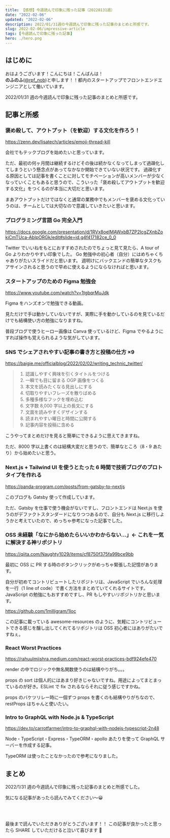```yaml
---
title: 【感想】今週読んで印象に残った記事（20220131週）
date: "2022-02-06"
updated: "2022-02-06"
description: 2022/01/31週の今週読んで印象に残った記事のまとめと所感です。
slug: 2022-02-06/impressive-article
tags: [今週読んで印象に残った記事]
hero: ./hero.png
---
```


## はじめに

おはようございます！こんにちは！こんばんは！<br>
**のふのふ**([@rpf_nob](https://twitter.com/rpf_nob))と申します！！都内のスタートアップでフロントエンドエンジニアとして働いています。

2022/01/31 週の今週読んで印象に残った記事のまとめと所感です。

## 記事と所感

### 褒め殺して、アウトプット（を歓迎）する文化を作ろう！

https://zenn.dev/lisatech/articles/emoji-thread-kill

会社でもテックブログを始めたいと思っています。

ただ、最初の何ヶ月間は継続するけどその後は続かなくなってしまって過疎化してしまうという懸念点があってなかなか開始できていない状況です。
過疎化する原因としては記事を書くことに対してモチベーションが高いメンバーが少なくなっていくこともあると思うので、こういった「褒め殺してアウトプットを歓迎する文化」をつくるのが本当に大切だと思います。

まあアウトプットだけではなくと通常の業務中でもメンバーを褒める文化っていうのは、チームとしては大切なので意識していきたいと思います。

### プログラミング言語 Go 完全入門

https://docs.google.com/presentation/d/1RVx8oeIMAWxbB7ZP2IcgZXnbZokjCmTUca-AbIpORGk/edit#slide=id.g4f417182ce_0_0

Twitter でいいねをもとにおすすめされたのでちょっと見て見たら、A tour of Go よりわかりやすい印象でした。
Go 勉強中の初心者（自分）にはめちゃくちゃありがたいスライドだと思います。
週明けにバックエンドの簡単なタスクもアサインされると思うので早めに使えるようにならなければと思います。

### スタートアップのための Figma 勉強会

https://www.youtube.com/watch?v=1tgbqrMuJdk

Figma をハンズオンで勉強できる動画。

見ただけで手は動かしていないですが、実際に手を動かしているのを見ているだけでも結構使い方の勉強になりますね。

普段ブログで使うヒーロー画像は Canva 使っているけど、Figma でやるようにすれば操作も覚えられるような気がしています。

### SNS でシェアされやすい記事の書き方と投稿の仕方 ×9

https://baigie.me/officialblog/2022/02/02/writing_technic_twitter/

> 1.  認識しやすく興味を引くタイトルをつける
> 2.  一瞬でも目に留まる OGP 画像をつくる
> 3.  本文を読みたくなる見出しにする
> 4.  切取りやすいフレーズを散りばめる
> 5.  多種多様なフックを埋め込む
> 6.  文字数 8,000 字以上の長文にする
> 7.  文面を読みやすくデザインする
> 8.  読まれやすい曜日と時間に公開する
> 9.  記事内容を投稿に含める

こうやってまとめだけを見ると簡単にできるように思えてきますね。

ただ、8000 字以上書くのは結構大変だと思うので、簡単なところ（8・9 あたり）から始めたいと思う。

### Next.js + Tailwind UI を使うとたった 6 時間で技術ブログのプロトタイプを作れる

https://panda-program.com/posts/from-gatsby-to-nextjs

このブログも Gatsby 使って作成しています。

ただ、Gatsby を仕事で使う機会がないですし、フロントエンドは Next.js を使うのがデファクトスタンダードになりつつあるので、自分も Next.js に移行しようかと考えていたので、めっちゃ参考になった記事でした。

### OSS 未経験「なにから始めたらいいかわからない…」← これを一気に解決する神リポジトリ

https://qiita.com/Naughty1029/items/cf8750f375fa99bce9bb

最初に OSS に PR する時のボタンクリックがめっちゃ緊張した記憶があります。

自分が初めてコントリビュートしたリポジトリは、JavaScript でいろんな処理を一行（1 line of code）で書く方法をまとめていてくれるサイトです。
JavaScript の勉強にもおすすめですし、PR もしやすいリポジトリかと思います。

https://github.com/1milligram/1loc

この記事に載っている awesome-resources のように、気軽にコントリビュートできる感じを醸し出してくれてるリポジトリは OSS 初心者にはありがたいですねぇ。

### React Worst Practices

https://rahuulmiishra.medium.com/react-worst-practices-bdf924efe470

render の中でロジックや無名関数使うのは結構やりがち。。。

props の sort は個人的にはあまり好きじゃないですね。用途によってまとまっているのが好き。ESLint で fix されるならそれに従う感じですかね。

props のバケツリレー時に一個ずつ props を書くのも結構やりがちなので、restProps はちゃんと使いたい。

### Intro to GraphQL with Node.js & TypeScript

https://dev.to/carrotfarmer/intro-to-graphql-with-nodejs-typescript-2n48

Node・TypeScript・Express・TypeORM・apollo あたりを使って GraphQL サーバーを作成する記事。

TypeORM は使ったことなかったので参考になりました。

## まとめ

2022/1/31 週の今週読んで印象に残った記事のまとめと所感でした。

気になる記事があったら読んでみてください〜😀

<br>
<br>

最後まで読んでいただきありがとうございます！！
この記事が良かったと思ったら SHARE していただけると泣いて喜びます 🤣
